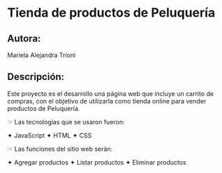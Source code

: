 
# Tienda de productos de Peluquería

## Autora: 
Mariela Alejandra Trioni

## Descripción:
Este proyecto es el desarrollo una página web que incluye un carrito de compras, con el objetivo de  utilizarla como tienda online para vender productos de Peluquería.

☞ Las tecnologías que se usaron fueron:

✦ JavaScript
✦ HTML
✦ CSS



☞ Las funciones del sitio web serán:

✦ Agregar productos
✦ Listar productos
✦ Eliminar productos
